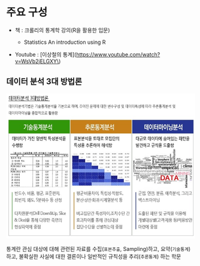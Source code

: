 # 주요 구성

* 책 : 크롤리의 통계학 강의\(R을 활용한 입문\) 
  * Statistics An introduction using R



* Youtube : \[이상철의 통계\]\(https://www.youtube.com/watch?v=WsVb2jELGXY\)



## 데이터 분석 3대 방법론 
![](/assets/three_main.jpg)

통계란 
관심 대상에 대해 관련된 자료를 수집(`표본추출`, Sampling)하고, 요약(`기술통계`)하고, 불확실한 사실에 대한 결론이나 일반적인 규칙성을 추리(`추론통계`) 하는 학문





